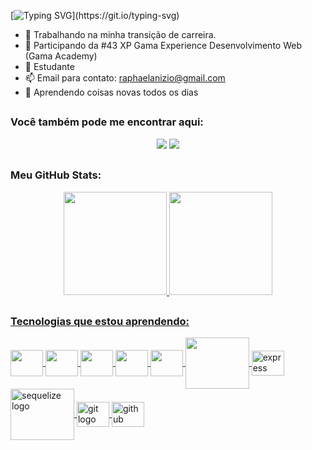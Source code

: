 [![Typing SVG](https://readme-typing-svg.herokuapp.com/?lines=Olá!,+eu+sou+Raphael+Anizio.;Desenvolvedor+Web!)](https://git.io/typing-svg)
- 🔭 Trabalhando na minha transição de carreira.
- 🌱 Participando da #43 XP Gama Experience Desenvolvimento Web (Gama Academy)
- 🌱 Estudante
- 📫 Email para contato: raphaelanizio@gmail.com
- 💭 Aprendendo coisas novas todos os dias

##
### Você também pode me encontrar aqui:
<div align="center">  
  <a href ="https://www.linkedin.com/in/raphael-anizio-da-silva-0173211b8/"><img src="https://img.shields.io/badge/-LinkedIn-%230077B5?style=for-the-badge&logo=linkedin&logoColor=white" target="_blank"></a>    
  <a href ="https://wa.me/5511952779570"><img src="https://img.shields.io/badge/WhatsApp-25D366?style=for-the-badge&logo=whatsapp&logoColor=white" target="_blank"></a>
</div>

##
### Meu GitHub Stats:
<div style="display: inline_block"  align="center">
  <a href="https://github.com/raphaelaniziodasilva">
  <img height="165em" src="https://github-readme-stats.vercel.app/api?username=raphaelaniziodasilva&show_icons=true&theme=dark&include_all_commits=true&count_private=true"/> 
  <img height="165em" src="https://github-readme-stats.vercel.app/api/top-langs/?username=raphaelaniziodasilva&layout=compact&langs_count=7&theme=dark"/>
</div> 

##
### Tecnologias que estou aprendendo:
   
  <img align="center" src="https://cdn.jsdelivr.net/gh/devicons/devicon/icons/html5/html5-original-wordmark.svg" height="42" width="52" />
 
  <img align="center"  src="https://cdn.jsdelivr.net/gh/devicons/devicon/icons/css3/css3-original-wordmark.svg"  height="42" width="52" />
  
   <img align="center" src="https://cdn.jsdelivr.net/gh/devicons/devicon/icons/javascript/javascript-original.svg" height="42" width="52" />
   
   <img align="center" src="https://cdn.jsdelivr.net/gh/devicons/devicon/icons/typescript/typescript-original.svg" height="42" width="52" />

    
  <img align="center"  src="https://cdn.jsdelivr.net/gh/devicons/devicon/icons/nodejs/nodejs-original.svg" height="42" width="52"/>
  
  <img align="center" src="https://cdn.jsdelivr.net/gh/devicons/devicon/icons/mysql/mysql-plain-wordmark.svg" height="82" width="102" />
  
  <img align="center" src="https://cdn.jsdelivr.net/gh/devicons/devicon/icons/express/express-original.svg" height="40" width="52" alt="express logo"  />
  
   <img align="center" src="https://cdn.jsdelivr.net/gh/devicons/devicon/icons/sequelize/sequelize-plain-wordmark.svg" height="82" width="102" alt="sequelize logo" />  
  
   <img align="center" src="https://cdn.jsdelivr.net/gh/devicons/devicon/icons/git/git-original.svg" height="40" width="52" alt="git logo"  />
   
  <img align="center" src="https://cdn.jsdelivr.net/gh/devicons/devicon/icons/github/github-original.svg" height="40" width="52" alt="github logo"  />
